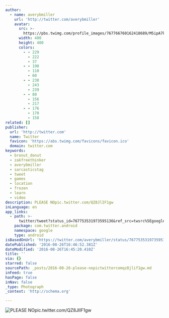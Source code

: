 ```yaml
---
author:
  - name: averybmiller
    url: 'http://twitter.com/averybmiller'
    avatar:
      src: >-
        https://pbs.twimg.com/profile_images/767766760162418689/M5ipA7kg_400x400.jpg
      width: 400
      height: 400
      colors:
        - - 229
          - 222
          - 37
        - - 190
          - 110
          - 60
        - - 238
          - 243
          - 239
        - - 80
          - 156
          - 217
        - - 176
          - 170
          - 158
related: []
publisher:
  url: 'http://twitter.com'
  name: Twitter
  favicon: 'https://abs.twimg.com/favicons/favicon.ico'
  domain: twitter.com
keywords:
  - bronut_donut
  - zakfreethinker
  - averybmiller
  - sarcasticstag
  - tweet
  - games
  - location
  - frozen
  - learn
  - video
description: PLEASE NOpic.twitter.com/QZ8JlIF1gw
inLanguage: en
app_links:
  - path: >-
      twitter/tweet?status_id=767753531973595136&ref_src=twsrc%5Egoogle%7Ctwcamp%5Eandroidseo%7Ctwgr%5Estatus%7Ctwterm%5E767753531973595136
    package: com.twitter.android
    namespace: google
    type: android
isBasedOnUrl: 'https://twitter.com/averybmiller/status/767753531973595136'
datePublished: '2016-08-26T16:46:52.381Z'
dateModified: '2016-08-26T16:45:20.410Z'
title: ''
via: {}
starred: false
sourcePath: _posts/2016-08-26-please-nopictwittercomqz8jlif1gw.md
inFeed: true
hasPage: false
inNav: false
_type: Photograph
_context: 'http://schema.org'

---
```

![PLEASE NOpic.twitter.com/QZ8JlIF1gw](https://pbs.twimg.com/media/Cqebw1QWcAEEM7T.jpg:large)